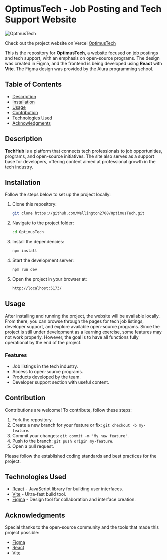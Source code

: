 # OptimusTech - Job Posting and Tech Support Website

![OptmusTech](https://github.com/user-attachments/assets/46352e1e-bd4d-4c5d-84f9-48fa49cc9a27)


Check out the project website on Vercel  [OptimusTech](https://optimus-tech-rho.vercel.app/)


This is the repository for **OptimusTech**, a website focused on job postings and tech support, with an emphasis on open-source programs. The design was created in Figma, and the frontend is being developed using **React** with **Vite**. The Figma design was provided by the Alura programming school.

## Table of Contents
- [Description](#description)
- [Installation](#installation)
- [Usage](#usage)
- [Contribution](#contribution)
- [Technologies Used](#technologies-used)
- [Acknowledgments](#acknowledgments)

## Description

**TechHub** is a platform that connects tech professionals to job opportunities, programs, and open-source initiatives. The site also serves as a support base for developers, offering content aimed at professional growth in the tech industry.

## Installation

Follow the steps below to set up the project locally:

1. Clone this repository:
    ```bash
    git clone https://github.com/Wellington2708/OptimusTech.git
    ```

2. Navigate to the project folder:
    ```bash
    cd OptimusTech
    ```

3. Install the dependencies:
    ```bash
    npm install
    ```

4. Start the development server:
    ```bash
    npm run dev
    ```

5. Open the project in your browser at:
    ```bash
    http://localhost:5173/
    ```

## Usage

After installing and running the project, the website will be available locally. From there, you can browse through the pages for tech job listings, developer support, and explore available open-source programs. Since the project is still under development as a learning exercise, some features may not work properly. However, the goal is to have all functions fully operational by the end of the project.

### Features
- Job listings in the tech industry.
- Access to open-source programs.
- Products developed by the team.
- Developer support section with useful content.

## Contribution

Contributions are welcome! To contribute, follow these steps:

1. Fork the repository.
2. Create a new branch for your feature or fix: `git checkout -b my-feature`.
3. Commit your changes: `git commit -m 'My new feature'`.
4. Push to the branch: `git push origin my-feature`.
5. Open a pull request.

Please follow the established coding standards and best practices for the project.

## Technologies Used

- [React](https://reactjs.org) - JavaScript library for building user interfaces.
- [Vite](https://vitejs.dev) - Ultra-fast build tool.
- [Figma](https://www.figma.com) - Design tool for collaboration and interface creation.

## Acknowledgments

Special thanks to the open-source community and the tools that made this project possible:
- [Figma](https://www.figma.com/design/mm3MLozvUDGhDRTxSLlGL5/7daysOfCode-HTML-CSS?node-id=0-9878&node-type=frame&t=DGGmFseYKUWRtHZJ-0)
- [React](https://reactjs.org)
- [Vite](https://vitejs.dev)
